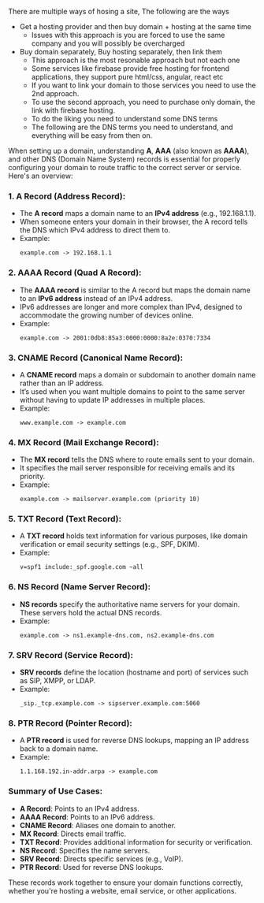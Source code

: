 There are multiple ways of hosing a site, The following are the ways

- Get a hosting provider and then buy domain + hosting at the same time
  - Issues with this approach is you are forced to use the same company and you will possibly be overcharged
- Buy domain separately, Buy hosting separately, then link them
  - This approach is the most resonable approach but not each one
  - Some services like firebase provide free hosting for frontend applications, they support pure html/css, angular, react etc
  - If you want to link your domain to those services you need to use the 2nd approach.
  - To use the second approach, you need to purchase only domain, the link with firebase hosting.
  - To do the liking you need to understand some DNS terms
  - The following are the DNS terms you need to understand, and everything will be easy from then on.


When setting up a domain, understanding **A**, **AAA** (also known as **AAAA**), and other DNS (Domain Name System) records is essential for properly configuring your domain to route traffic to the correct server or service. Here's an overview:


### 1. **A Record (Address Record)**:
- The **A record** maps a domain name to an **IPv4 address** (e.g., 192.168.1.1).
- When someone enters your domain in their browser, the A record tells the DNS which IPv4 address to direct them to.
- Example:
  ```
  example.com -> 192.168.1.1
  ```

### 2. **AAAA Record (Quad A Record)**:
- The **AAAA record** is similar to the A record but maps the domain name to an **IPv6 address** instead of an IPv4 address.
- IPv6 addresses are longer and more complex than IPv4, designed to accommodate the growing number of devices online.
- Example:
  ```
  example.com -> 2001:0db8:85a3:0000:0000:8a2e:0370:7334
  ```

### 3. **CNAME Record (Canonical Name Record)**:
- A **CNAME record** maps a domain or subdomain to another domain name rather than an IP address.
- It’s used when you want multiple domains to point to the same server without having to update IP addresses in multiple places.
- Example:
  ```
  www.example.com -> example.com
  ```

### 4. **MX Record (Mail Exchange Record)**:
- The **MX record** tells the DNS where to route emails sent to your domain.
- It specifies the mail server responsible for receiving emails and its priority.
- Example:
  ```
  example.com -> mailserver.example.com (priority 10)
  ```

### 5. **TXT Record (Text Record)**:
- A **TXT record** holds text information for various purposes, like domain verification or email security settings (e.g., SPF, DKIM).
- Example:
  ```
  v=spf1 include:_spf.google.com ~all
  ```

### 6. **NS Record (Name Server Record)**:
- **NS records** specify the authoritative name servers for your domain. These servers hold the actual DNS records.
- Example:
  ```
  example.com -> ns1.example-dns.com, ns2.example-dns.com
  ```

### 7. **SRV Record (Service Record)**:
- **SRV records** define the location (hostname and port) of services such as SIP, XMPP, or LDAP.
- Example:
  ```
  _sip._tcp.example.com -> sipserver.example.com:5060
  ```

### 8. **PTR Record (Pointer Record)**:
- A **PTR record** is used for reverse DNS lookups, mapping an IP address back to a domain name.
- Example:
  ```
  1.1.168.192.in-addr.arpa -> example.com
  ```

### Summary of Use Cases:
- **A Record**: Points to an IPv4 address.
- **AAAA Record**: Points to an IPv6 address.
- **CNAME Record**: Aliases one domain to another.
- **MX Record**: Directs email traffic.
- **TXT Record**: Provides additional information for security or verification.
- **NS Record**: Specifies the name servers.
- **SRV Record**: Directs specific services (e.g., VoIP).
- **PTR Record**: Used for reverse DNS lookups.

These records work together to ensure your domain functions correctly, whether you're hosting a website, email service, or other applications.

